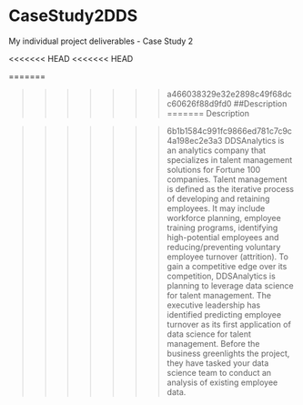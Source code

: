 # CaseStudy2DDS
My individual project deliverables - Case Study 2

<<<<<<< HEAD
<<<<<<< HEAD

=======
>>>>>>> a466038329e32e2898c49f68dcc60626f88d9fd0
##Description
=======
Description

>>>>>>> 6b1b1584c991fc9866ed781c7c9c4a198ec2e3a3
DDSAnalytics is an analytics company that specializes in talent management solutions for Fortune 100 companies. Talent management is defined as the iterative process of developing and retaining employees. It may include workforce planning, employee training programs, identifying high-potential employees and reducing/preventing voluntary employee turnover (attrition). To gain a competitive edge over its competition, DDSAnalytics is planning to leverage data science for talent management. The executive leadership has identified predicting employee turnover as its first application of data science for talent management. Before the business greenlights the project, they have tasked your data science team to conduct an analysis of existing employee data. 
